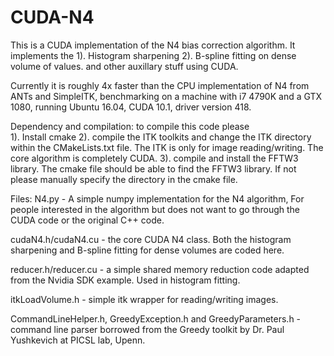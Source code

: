 # CUDA-N4
This is a CUDA implementation of the N4 bias correction algorithm. It implements the 
1). Histogram sharpening
2). B-spline fitting on dense volume of values.
and other auxillary stuff using CUDA.

Currently it is roughly 4x faster than the CPU implementation of N4 from ANTs and SimpleITK, benchmarking on a 
machine with i7 4790K and a GTX 1080, running Ubuntu 16.04, CUDA 10.1, driver version 418. 

Dependency and compilation: to compile this code please  
1). Install cmake
2). compile the ITK toolkits and change the ITK directory within the CMakeLists.txt file. The ITK is only for image reading/writing. The core algorithm is completely CUDA.
3). compile and install the FFTW3 library. The cmake file should be able to find the FFTW3 library. If not please manually specify the directory in the cmake file. 

Files: 
N4.py - A simple numpy implementation for the N4 algorithm, For people interested in the algorithm but does not want to go through the CUDA code or the original C++ code. 

cudaN4.h/cudaN4.cu - the core CUDA N4 class. Both the histogram sharpening and B-spline fitting for dense volumes are coded here. 

reducer.h/reducer.cu - a simple shared memory reduction code adapted from the Nvidia SDK example. Used in histogram fitting. 

itkLoadVolume.h - simple itk wrapper for reading/writing images. 

CommandLineHelper.h, GreedyException.h and GreedyParameters.h - command line parser borrowed from the Greedy toolkit by Dr. Paul Yushkevich at PICSL lab, Upenn. 

